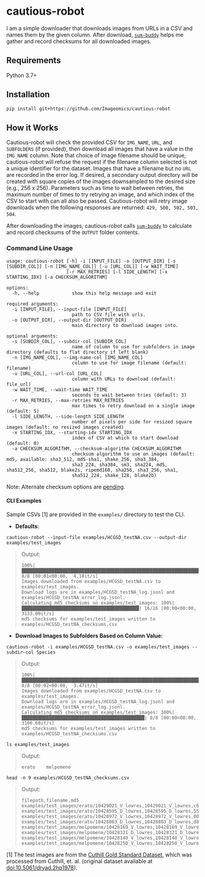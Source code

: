 # cautious-robot

I am a simple downloader that downloads images from URLs in a CSV and names them by the given column. After download, [`sum-buddy`](https://github.com/Imageomics/sum-buddy) helps me gather and record checksums for all downloaded images.

## Requirements
Python 3.7+

## Installation
```bash
pip install git+https://github.com/Imageomics/cautious-robot
```

## How it Works

Cautious-robot will check the provided CSV for `IMG_NAME`, `URL`, and `SUBFOLDERS` (if provided), then download all images that have a value in the `IMG_NAME` column. Note that choice of image filename should be unique, cautious-robot will refuse the request if the filename column selected is not a unique identifier for the dataset. Images that have a filename but no `URL` are recorded in the error log. If desired, a secondary output directory will be created with square copies of the images downsampled to the desired size (e.g., 256 x 256). Parameters such as time to wait between retries, the maximum number of times to try retrying an image, and which index of the CSV to start with can all also be passed. Cautious-robot will retry image downloads when the following responses are returned: `429, 500, 502, 503, 504`.

After downloading the images, cautious-robot calls [`sum-buddy`](https://github.com/Imageomics/sum-buddy) to calculate and record checksums of the `OUTPUT` folder contents.

### Command Line Usage
```
usage: cautious-robot [-h] -i [INPUT_FILE] -o [OUTPUT_DIR] [-s [SUBDIR_COL]] [-n [IMG_NAME_COL]] [-u [URL_COL]] [-w WAIT_TIME]
                      [-r MAX_RETRIES] [-l SIDE_LENGTH] [-x STARTING_IDX] [-a CHECKSUM_ALGORITHM]

options:
  -h, --help            show this help message and exit

required arguments:
  -i [INPUT_FILE], --input-file [INPUT_FILE]
                        path to CSV file with urls.
  -o [OUTPUT_DIR], --output-dir [OUTPUT_DIR]
                        main directory to download images into.

optional arguments:
  -s [SUBDIR_COL], --subdir-col [SUBDIR_COL]
                        name of column to use for subfolders in image directory (defaults to flat directory if left blank)
  -n [IMG_NAME_COL], --img-name-col [IMG_NAME_COL]
                        column to use for image filename (default: filename)
  -u [URL_COL], --url-col [URL_COL]
                        column with URLs to download (default: file_url)
  -w WAIT_TIME, --wait-time WAIT_TIME
                        seconds to wait between tries (default: 3)
  -r MAX_RETRIES, --max-retries MAX_RETRIES
                        max times to retry download on a single image (default: 5)
  -l SIDE_LENGTH, --side-length SIDE_LENGTH
                        number of pixels per side for resized square images (default: no resized images created)
  -x STARTING_IDX, --starting-idx STARTING_IDX
                        index of CSV at which to start download (default: 0)
  -a CHECKSUM_ALGORITHM, --checksum-algorithm CHECKSUM_ALGORITHM
                        checksum algorithm to use on images (default: md5, available: sha3_512, md5-sha1, shake_256, sha3_384,
                        sha3_224, sha384, sm3, sha224, md5, sha512_256, sha512, blake2s, ripemd160, sha256, sha3_256, sha1,
                        sha512_224, shake_128, blake2b)
```
Note: Alternate checksum options are [pending](https://github.com/Imageomics/sum-buddy/pull/8).

#### CLI Examples

Sample CSVs [1] are provided in the `examples/` directory to test the CLI.

- **Defaults:**
```
cautious-robot --input-file examples/HCGSD_testNA.csv --output-dir examples/test_images
```
 > Output:
 > ```console
 > 100%|██████████████████████████████████████████████████████████████████| 8/8 [00:01<00:00,  4.18it/s]
 > Images downloaded from examples/HCGSD_testNA.csv to examples/test_images.
 > Download logs are in examples/HCGSD_testNA_log.jsonl and examples/HCGSD_testNA_error_log.jsonl.
 > Calculating md5 checksums on examples/test_images: 100%|███████████████████████████████████████████| 16/16 [00:00<00:00, 3133.00it/s]
 > md5 checksums for examples/test_images written to examples/HCGSD_testNA_checksums.csv
 > ```

- **Download Images to Subfolders Based on Column Value:**
```
cautious-robot -i examples/HCGSD_testNA.csv -o examples/test_images --subdir-col Species
```
 > Output:
 > ```console
 > 100%|██████████████████████████████████████████████████████████████████████████████████████████████████| 8/8 [00:02<00:00,  3.47it/s]
 > Images downloaded from examples/HCGSD_testNA.csv to examples/test_images.
 > Download logs are in examples/HCGSD_testNA_log.jsonl and examples/HCGSD_testNA_error_log.jsonl.
 > Calculating md5 checksums on examples/test_images: 100%|█████████████████████████████████████████████| 8/8 [00:00<00:00, 3106.60it/s]
 > md5 checksums for examples/test_images written to examples/HCGSD_testNA_checksums.csv
 > ```
```
ls examples/test_images
```
 > Output:
 > ```console
 > erato	melpomene
 > ```

```
head -n 9 examples/HCGSD_testNA_checksums.csv
```
 > Output:
 > ```console
 > filepath,filename,md5
 > examples/test_images/erato/10429021_V_lowres,10429021_V_lowres,c6aeb9d2f6db412ff5be0eb0b5435b83
 > examples/test_images/erato/10428595_D_lowres,10428595_D_lowres,55882a0f3fdf8a68579c07254395653b
 > examples/test_images/erato/10428972_V_lowres,10428972_V_lowres,0047e7454ce444f67fee1c90cc3ba9cb
 > examples/test_images/erato/10428803_D_lowres,10428803_D_lowres,d8bfb73f2d3556390de04aa98822b815
 > examples/test_images/melpomene/10428169_V_lowres,10428169_V_lowres,042c9dc294d589ce3f140f14ddab0166
 > examples/test_images/melpomene/10428321_D_lowres,10428321_D_lowres,fbeeed30274e424831b06360b587ceb3
 > examples/test_images/melpomene/10428140_V_lowres,10428140_V_lowres,c11538f2de5a5e2d6013fc800848d43a
 > examples/test_images/melpomene/10428250_V_lowres,10428250_V_lowres,14ac99b1a9913a9d420f21b94d6136d6
 > ```

[1] The test images are from the [Cuthill Gold Standard Dataset](https://huggingface.co/datasets/imageomics/Curated_GoldStandard_Hoyal_Cuthill), which was processed from Cuthill, et. al. (original dataset available at [doi:10.5061/dryad.2hp1978](https://doi.org/10.5061/dryad.2hp1978)).